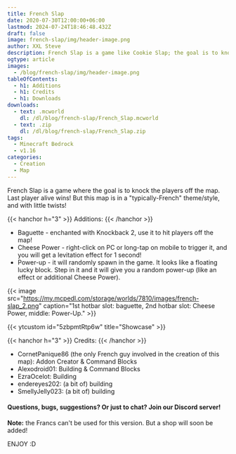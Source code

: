 ```yaml
---
title: French Slap
date: 2020-07-30T12:00:00+06:00
lastmod: 2024-07-24T18:46:48.432Z
draft: false
image: french-slap/img/header-image.png
author: XXL Steve
description: French Slap is a game like Cookie Slap; the goal is to knock all the players off the arena, last player alive wins, but this map is in a typically-French theme!
ogtype: article
images:
  - /blog/french-slap/img/header-image.png
tableOfContents:
  - h1: Additions
  - h1: Credits
  - h1: Downloads
downloads:
  - text: .mcworld
    dl: /dl/blog/french-slap/French_Slap.mcworld
  - text: .zip
    dl: /dl/blog/french-slap/French_Slap.zip
tags:
  - Minecraft Bedrock
  - v1.16
categories:
  - Creation
  - Map
---
```


French Slap is a game where the goal is to knock the players off the map. Last player alive wins! But this map is in a "typically-French" theme/style, and with little twists!

{{< hanchor h="3" >}}
Additions:
{{< /hanchor >}}

- Baguette - enchanted with Knockback 2, use it to hit players off the map!
- Cheese Power - right-click on PC or long-tap on mobile to trigger it, and you will get a levitation effect for 1 second! 
- Power-up - it will randomly spawn in the game. It looks like a floating lucky block. Step in it and it will give you a random power-up (like an effect or additional Cheese Power).

{{< image src="https://my.mcpedl.com/storage/worlds/7810/images/french-slap_2.png" caption="1st hotbar slot: baguette, 2nd hotbar slot: Cheese Power, middle: Power-Up."  >}}

{{< ytcustom id="5zbpmtRtp6w" title="Showcase" >}}

{{< hanchor h="3" >}}
Credits:
{{< /hanchor >}}

- CornetPanique86 (the only French guy involved in the creation of this map): Addon Creator & Command Blocks
- Alexodroid01: Building & Command Blocks
- EzraOcelot: Building
- endereyes202: (a bit of) building
- SmellyJelly023: (a bit of) building

#### **Questions, bugs, suggestions? Or just to chat? Join our Discord server!**

**Note:** the Francs can't be used for this version. But a shop will soon be added!

ENJOY :D